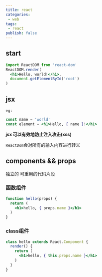 ```yaml
---
title: react
categories:
 - web
tags:
 - react
publish: false
---
```


## start

```jsx
import ReactDOM from 'react-dom'
ReactDOM.render(
  <h1>Hello, world!</h1>,
  document.getElementById('root')
)
```

## jsx

` eg: `

```jsx
const name = 'world'
const element = <h1>Hello, { name }!</h1>
```

<b>jsx 可以有效地防止注入攻击(xss)</b>

` ReactDom `会对所有的输入内容进行转义

## components && props

独立的 可重用的代码片段

### 函数组件

```jsx
function hello(props) {
  return (
    <h1>hello, { props.name }</h1>
  )
}
```

### class组件

```jsx
class hello extends React.Component {
  render() {
    return (
      <h1>hello, { this.props.name }</h1>
    )
  }
}
```

